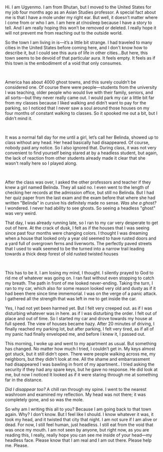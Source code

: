  

Hi. I am Ugyenmo. I am from Bhutan, but I moved to the United States for my job four months ago as an Asian Studies professor. A special fact about me is that I have a mole under my right ear. But well, it doesn’t matter where I come from or who I am. I am here at r/nosleep because I have a story to tell. And I am really hoping this won’t be removed or deleted. I really hope it will not prevent me from reaching out to the outside world.

So the town I am living in is—it’s a little bit strange. I had traveled to many cities in the United States before coming here, and I don't know how to describe it, but I could see this aura of life in other cities...But here, this town seems to be devoid of that particular aura. It feels empty. It feels as if this town is the embodiment of a void that only consumes. 

&#x200B;

America has about 4000 ghost towns, and this surely couldn’t be considered one. Of course there were people—students from the university I was teaching, older people who would live with their family, seniors, and all sorts—but they never really came out. I would park my car a little bit far from my classes because I liked walking and didn’t want to pay for the parking, so I noticed that I never saw a soul around those houses on my four months of constant walking to classes. So it spooked me out a bit, but I didn’t mind it.

&#x200B;

It was a normal fall day for me until a girl, let’s call her Belinda, showed up to class without any head. Her head basically had disappeared. Of course, nobody paid any notice. So I also ignored that. During class, it was not very convenient to find yourself being stared at by a headless student, but again, the lack of reaction from other students already made it clear that she wasn't really here so I played along. 

&#x200B;

After the class was over, I asked the other professors and teacher if they knew a girl named Belinda. They all said no. I even went to the length of checking her records at the admission office, but still no Belinda. But I had her quiz paper from the last exam and the exam before that where she had written "Belinda" in cursive his definitely made no sense. *Was she a ghost?* I wondered. I never had ability to see ghosts. So seeing a headless "ghost" was very weird. 

That day, I was already running late, so I ran to my car very desperate to get out of here. At the crack of dusk, I felt as if the houses that I was seeing since past four months were changing colors. I thought I was dreaming when a house that looked only a year old seemed to have rusted doors and a yard full of overgrown ferns and liverworts. The perfectly paved streets that I used to walk seemed to be the turned into a narrow trail leading towards a thick deep forest of old rusted twisted houses

&#x200B;

 This has to be it. I am losing my mind, I thought. I silently prayed to God to rid me of whatever was going on. I ran fast without even stopping to catch my breath. The path  in front of me looked never-ending. Taking the turn, I ran to my car, which also for some reason looked very old and dusty as if it had been there since time immemorial. I was on the verge of a panic attack. I gathered all the strength that was left in me to get inside the car.

Yes, I had not yet been harmed yet. But I felt very creeped out. as if I was disturbing whatever was in here. as if I was disturbing the order. I felt out of place and out of time. So I started my car and drove towards my house at full speed. The view of houses became hazy. After 20 minutes of driving, I finally reached my parking lot, but after parking, I felt very tired, as if all of my panic had finally enveloped me, and before I knew it, I passed out.

This morning, I woke up and went to my apartment as usual. But something has changed. No matter how much I tried, I couldn’t get in. My keys almost got stuck, but it still didn’t open. There were people walking across me, my neighbors, but they didn't look at me. All the shame and embarrassment had disappeared I was bawling in front of my apartment.. I tried asking the security if they had any spare keys, but he gave no response. He did look at me, but now I noticed It looked as if it were staring through me at something far in the distance.

*Did I disappear too?* A chill ran through my spine. I went to the nearest washroom and examined my reflection. My head was not there; it was completely gone, and so was the mole.

So why am I writing this all to you? Because I am going back to that town again. Why? I don't know. But I feel like I should. I know whatever it was, it took my head, and it twisted that city that night. I am not sure if I am alive or dead. For now, I still feel human, just headless. I still eat from the void that was once my mouth. I am not seen by anyone, but right now, as you are reading this, I really, really hope you can see me inside of your head—my headless face. Please know that I am real and I am out there. Please help me. Please.